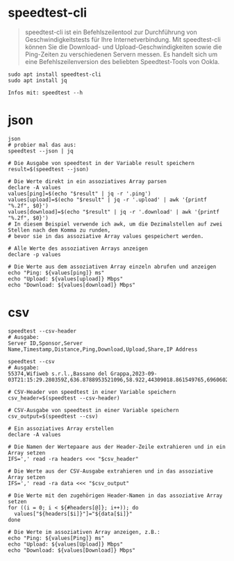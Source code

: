 # speedtest-cli
>speedtest-cli ist ein Befehlszeilentool zur Durchführung von Geschwindigkeitstests für Ihre Internetverbindung.
>Mit speedtest-cli können Sie die Download- und Upload-Geschwindigkeiten sowie die Ping-Zeiten zu verschiedenen Servern messen.
>Es handelt sich um eine Befehlszeilenversion des beliebten Speedtest-Tools von Ookla.


```
sudo apt install speedtest-cli
sudo apt install jq
```

`Infos mit: speedtest --h`

# json
```
json
# probier mal das aus:
speedtest --json | jq
```
```
# Die Ausgabe von speedtest in der Variable result speichern
result=$(speedtest --json)

# Die Werte direkt in ein assoziatives Array parsen
declare -A values
values[ping]=$(echo "$result" | jq -r '.ping')
values[upload]=$(echo "$result" | jq -r '.upload' | awk '{printf "%.2f", $0}')
values[download]=$(echo "$result" | jq -r '.download' | awk '{printf "%.2f", $0}')
# In diesem Beispiel verwende ich awk, um die Dezimalstellen auf zwei Stellen nach dem Komma zu runden,
# bevor sie in das assoziative Array values gespeichert werden. 

# Alle Werte des assoziativen Arrays anzeigen
declare -p values

# Die Werte aus dem assoziativen Array einzeln abrufen und anzeigen
echo "Ping: ${values[ping]} ms"
echo "Upload: ${values[upload]} Mbps"
echo "Download: ${values[download]} Mbps"
```
# csv
```
speedtest --csv-header
# Ausgabe:
Server ID,Sponsor,Server Name,Timestamp,Distance,Ping,Download,Upload,Share,IP Address

speedtest --csv
# Ausgabe:
55374,Wifiweb s.r.l.,Bassano del Grappa,2023-09-03T21:15:29.280359Z,636.8788953521096,58.922,44309018.861549765,6960602.171301725,,49.12.204.192

```
```
# CSV-Header von speedtest in einer Variable speichern
csv_header=$(speedtest --csv-header)

# CSV-Ausgabe von speedtest in einer Variable speichern
csv_output=$(speedtest --csv)

# Ein assoziatives Array erstellen
declare -A values

# Die Namen der Wertepaare aus der Header-Zeile extrahieren und in ein Array setzen
IFS=',' read -ra headers <<< "$csv_header"

# Die Werte aus der CSV-Ausgabe extrahieren und in das assoziative Array setzen
IFS=',' read -ra data <<< "$csv_output"

# Die Werte mit den zugehörigen Header-Namen in das assoziative Array setzen
for ((i = 0; i < ${#headers[@]}; i++)); do
  values["${headers[$i]}"]="${data[$i]}"
done

# Die Werte im assoziativen Array anzeigen, z.B.:
echo "Ping: ${values[Ping]} ms"
echo "Upload: ${values[Upload]} Mbps"
echo "Download: ${values[Download]} Mbps"
```

